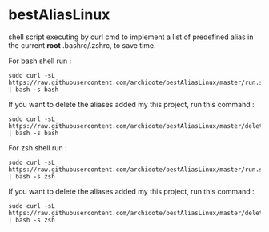 # bestAliasLinux
shell script executing by curl cmd to implement a list of predefined alias in the current <b>root</b> .bashrc/.zshrc, to save time.

For bash shell run : 
```
sudo curl -sL https://raw.githubusercontent.com/archidote/bestAliasLinux/master/run.sh | bash -s bash
```
If you want to delete the aliases added my this project, run this command : 
```
sudo curl -sL https://raw.githubusercontent.com/archidote/bestAliasLinux/master/delete.sh | bash -s bash
```
For zsh shell run : 
```
sudo curl -sL https://raw.githubusercontent.com/archidote/bestAliasLinux/master/run.sh | bash -s zsh
```
If you want to delete the aliases added my this project, run this command : 
```
sudo curl -sL https://raw.githubusercontent.com/archidote/bestAliasLinux/master/delete.sh | bash -s zsh
```
